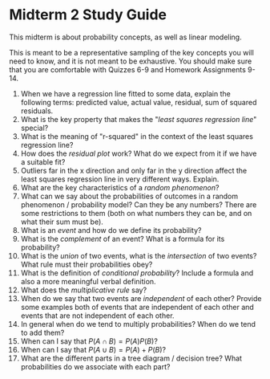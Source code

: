 # Midterm 2 Study Guide

This midterm is about probability concepts, as well as linear modeling.

This is meant to be a representative sampling of the key concepts you will need to know, and it is not meant to be exhaustive. You should make sure that you are comfortable with Quizzes 6-9 and Homework Assignments 9-14.

1. When we have a regression line fitted to some data, explain the following terms: predicted value, actual value, residual, sum of squared residuals.
2. What is the key property that makes the "*least squares regression line*" special?
3. What is the meaning of "r-squared" in the context of the least squares regression line?
4. How does the *residual plot* work? What do we expect from it if we have a suitable fit?
5. Outliers far in the x direction and only far in the y direction affect the least squares regression line in very different ways. Explain.
6. What are the key characteristics of a *random phenomenon*?
7. What can we say about the probabilities of outcomes in a random phenomenon / probability model? Can they be any numbers? There are some restrictions to them (both on what numbers they can be, and on what their sum must be).
8. What is an *event* and how do we define its probability?
9. What is the *complement* of an event? What is a formula for its probability?
10. What is the *union* of two events, what is the *intersection* of two events? What rule must their probabilities obey?
11. What is the definition of *conditional probability*? Include a formula and also a more meaningful verbal definition.
12. What does the *multiplicative rule* say?
13. When do we say that two events are *independent* of each other? Provide some examples both of events that are independent of each other and events that are not independent of each other.
14. In general when do we tend to multiply probabilities? When do we tend to add them?
15. When can I say that $P(A\cap B) = P(A)P(B)$?
16. When can I say that $P(A\cup B) = P(A) + P(B)$?
17. What are the different parts in a tree diagram / decision tree? What probabilities do we associate with each part?
